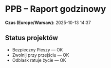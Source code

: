 # PPB – Raport godzinowy
**Czas (Europe/Warsaw):** 2025-10-13 14:37

## Status projektów
- Bezpieczny Pieszy — OK
- Zwolnij przy przejściu — OK
- Odblask ratuje życie — OK

